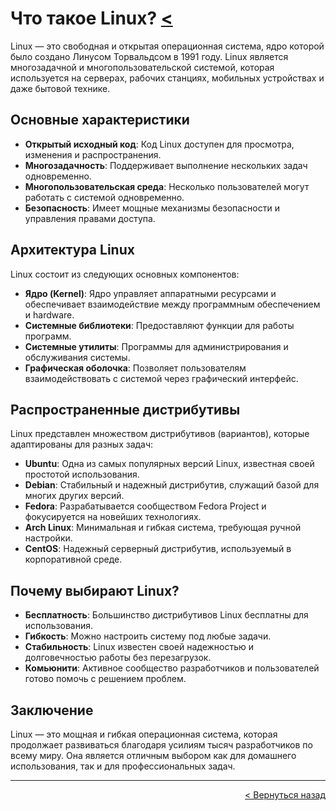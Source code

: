 # Что такое Linux? <a href="../index.md"><</a>

Linux — это свободная и открытая операционная система, ядро которой было создано Линусом Торвальдсом в 1991 году. Linux является многозадачной и многопользовательской системой, которая используется на серверах, рабочих станциях, мобильных устройствах и даже бытовой технике.

## Основные характеристики

- **Открытый исходный код**: Код Linux доступен для просмотра, изменения и распространения.
- **Многозадачность**: Поддерживает выполнение нескольких задач одновременно.
- **Многопользовательская среда**: Несколько пользователей могут работать с системой одновременно.
- **Безопасность**: Имеет мощные механизмы безопасности и управления правами доступа.

## Архитектура Linux

Linux состоит из следующих основных компонентов:

- **Ядро (Kernel)**: Ядро управляет аппаратными ресурсами и обеспечивает взаимодействие между программным обеспечением и hardware.
- **Системные библиотеки**: Предоставляют функции для работы программ.
- **Системные утилиты**: Программы для администрирования и обслуживания системы.
- **Графическая оболочка**: Позволяет пользователям взаимодействовать с системой через графический интерфейс.

## Распространенные дистрибутивы

Linux представлен множеством дистрибутивов (вариантов), которые адаптированы для разных задач:

- **Ubuntu**: Одна из самых популярных версий Linux, известная своей простотой использования.
- **Debian**: Стабильный и надежный дистрибутив, служащий базой для многих других версий.
- **Fedora**: Разрабатывается сообществом Fedora Project и фокусируется на новейших технологиях.
- **Arch Linux**: Минимальная и гибкая система, требующая ручной настройки.
- **CentOS**: Надежный серверный дистрибутив, используемый в корпоративной среде.

## Почему выбирают Linux?

- **Бесплатность**: Большинство дистрибутивов Linux бесплатны для использования.
- **Гибкость**: Можно настроить систему под любые задачи.
- **Стабильность**: Linux известен своей надежностью и долговечностью работы без перезагрузок.
- **Комьюнити**: Активное сообщество разработчиков и пользователей готово помочь с решением проблем.

## Заключение

Linux — это мощная и гибкая операционная система, которая продолжает развиваться благодаря усилиям тысяч разработчиков по всему миру. Она является отличным выбором как для домашнего использования, так и для профессиональных задач.

---

<p align="right">
<a href="../index.md">< Вернуться назад</a>
</p>